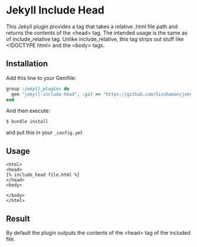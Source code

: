 # Jekyll Include Head

This Jekyll plugin provides a tag that takes a relative .html file path and returns the contents of the \<head\> tag.
The intended usage is the same as of include_relative tag. Unlike include_relative, this tag strips out stuff like \<!DOCTYPE html\> and the \<body\> tags.

## Installation

Add this line to your Gemfile:

```ruby
group :jekyll_plugins do
  gem "jekyll-include-head", :git => "https://github.com/Sixshaman/jekyll-include-head/"
end
```

And then execute:

    $ bundle install

and put this in your ``_config.yml`` 

## Usage

```
<html>
<head>
{% include_head file.html %}
</head>
<body>

</body>
</html>
```

## Result

By default the plugin outputs the contents of the \<head\> tag of the included file.

